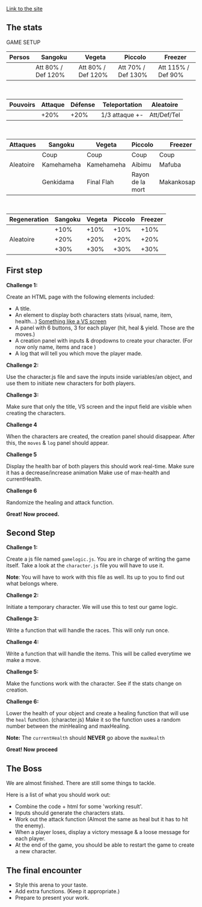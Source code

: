 [Link to the site](https://donovan-herion.github.io/js-rpg/)

## The stats

<summary>GAME SETUP</summary>

| **Persos** | Sangoku            | Vegeta             | Piccolo            | Freezer            |
| ---------- | ------------------ | ------------------ | ------------------ | ------------------ |
|            | Att 80% / Def 120% | Att 80% / Def 120% | Att 70% / Def 130% | Att 115% / Def 90% |

<br>

| **Pouvoirs** | Attaque | Défense | Teleportation  | Aleatoire  |
| ------------ | ------- | ------- | -------------- | ---------- |
|              | +20%    | +20%    | 1/3 attaque +- | Att/Def/Tel|

<br>

| **Attaques** | Sangoku    | Vegeta     | Piccolo          | Freezer      |
| ------------ | ---------- | ---------- | ---------------- | ------------ |
|              | Coup       | Coup       | Coup             | Coup         |
|  Aleatoire   | Kamehameha | Kamehameha | Aibimu           | Mafuba       |
|              | Genkidama  | Final Flah | Rayon de la mort | Makankosappo |

<br>

| **Regeneration** | Sangoku | Vegeta | Piccolo | Freezer |
| ---------------- | ------- | ------ | ------- | ------- |
|                  | +10%    | +10%   | +10%    | +10%    |
|    Aleatoire     | +20%    | +20%   | +20%    | +20%    |
|                  | +30%    | +30%   | +30%    | +30%    |

## First step

**Challenge 1:**

Create an HTML page with the following elements included:

- A title.
- An element to display both characters stats (visual, name, item, health...) [Something like a VS screen](https://cmkt-image-prd.global.ssl.fastly.net/0.1.0/ps/2050964/910/607/m1/fpnw/wm0/sample8-.jpg?1482262310&s=b524ce6f06ee59486cfa7ffa7a78ad99)
- A panel with 6 buttons, 3 for each player (hit, heal & yield. Those are the moves.)
- A creation panel with inputs & dropdowns to create your character. (For now only name, items and race )
- A log that will tell you which move the player made.

**Challenge 2:**

Use the character.js file and save the inputs inside variables/an object, and use them to initiate new characters for both players.

**Challenge 3:**

Make sure that only the title, VS screen and the input field are visible when creating the characters.

**Challenge 4**

When the characters are created, the creation panel should disappear. After this, the `moves` & `log` panel should appear.

**Challenge 5**

Display the health bar of both players this should work real-time.
Make sure it has a decrease/increase animation
Make use of max-health and currentHealth.

**Challenge 6**

Randomize the healing and attack function.

**Great! Now proceed.**




## Second Step

**Challenge 1:**

Create a js file named `gamelogic.js`. You are in charge of writing the game itself.
Take a look at the `character.js` file you will have to use it.

**Note**: You will have to work with this file as well. Its up to you to find out what belongs where.

**Challenge 2:**

Initiate a temporary character. We will use this to test our game logic.

**Challenge 3:**

Write a function that will handle the races. This will only run once.

**Challenge 4:**

Write a function that will handle the items. This will be called everytime we make a move.

**Challenge 5:**

Make the functions work with the character. See if the stats change on creation.

**Challenge 6:**

Lower the health of your object and create a healing function that will use the `heal` function. (character.js)
Make it so the function uses a random number between the minHealing and maxHealing.

**Note:** The `currentHealth` should **NEVER** go above the `maxHealth`

**Great! Now proceed**

## The Boss

We are almost finished. There are still some things to tackle.

Here is a list of what you should work out:

- Combine the code + html for some 'working result'.
- Inputs should generate the characters stats.
- Work out the attack function (Almost the same as heal but it has to hit the enemy).
- When a player loses, display a victory message & a loose message for each player.
- At the end of the game, you should be able to restart the game to create a new character.

## The final encounter

- Style this arena to your taste.
- Add extra functions. (Keep it appropriate.)
- Prepare to present your work.
